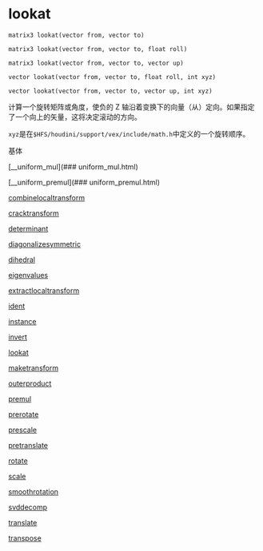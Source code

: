 # lookat

`matrix3 lookat(vector from, vector to)`

`matrix3 lookat(vector from, vector to, float roll)`

`matrix3 lookat(vector from, vector to, vector up)`

`vector lookat(vector from, vector to, float roll, int xyz)`

`vector lookat(vector from, vector to, vector up, int xyz)`

计算一个旋转矩阵或角度，使负的 Z 轴沿着变换下的向量（从）定向。如果指定了一个向上的矢量，这将决定滚动的方向。

`xyz`是在`$HFS/houdini/support/vex/include/math.h`中定义的一个旋转顺序。

基体

[__uniform_mul](### uniform_mul.html)

[__uniform_premul](### uniform_premul.html)

[combinelocaltransform](combinelocaltransform.html)

[cracktransform](cracktransform.html)

[determinant](determinant.html)

[diagonalizesymmetric](diagonalizesymmetric.html)

[dihedral](dihedral.html)

[eigenvalues](eigenvalues.html)

[extractlocaltransform](extractlocaltransform.html)

[ident](ident.html)

[instance](instance.html)

[invert](invert.html)

[lookat](lookat.html)

[maketransform](maketransform.html)

[outerproduct](outerproduct.html)

[premul](premul.html)

[prerotate](prerotate.html)

[prescale](prescale.html)

[pretranslate](pretranslate.html)

[rotate](rotate.html)

[scale](scale.html)

[smoothrotation](smoothrotation.html)

[svddecomp](svddecomp.html)

[translate](translate.html)

[transpose](transpose.html)

